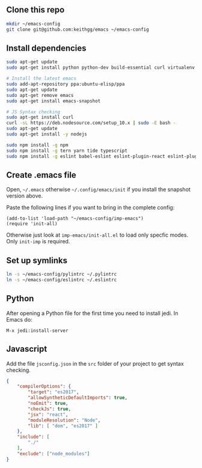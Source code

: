 Clone this repo
-------------------

```bash
mkdir ~/emacs-config
git clone git@github.com:keithgg/emacs ~/emacs-config
```

Install dependencies
-------------------------

```bash
sudo apt-get update
sudo apt-get install python python-dev build-essential curl virtualenv python-pip pylint ruby silversearcher-ag

# Install the latest emacs
sudo add-apt-repository ppa:ubuntu-elisp/ppa
sudo apt-get update
sudo apt-get remove emacs
sudo apt-get install emacs-snapshot

# JS Syntax checking
sudo apt-get install curl
curl -sL https://deb.nodesource.com/setup_10.x | sudo -E bash -
sudo apt-get update
sudo apt-get install -y nodejs

sudo npm install -g npm 
sudo npm install -g tern yarn tide typescript
sudo npm install -g eslint babel-eslint eslint-plugin-react eslint-plugin-jsx eslint-plugin-flowtype eslint-plugin-react-app
```
    
Create .emacs file
-----------------------

Open, `~/.emacs` otherwise `~/.config/emacs/init` if you install the snapshot version above.

Paste the following lines if you want to bring in the complete config:

```emacs-lisp
(add-to-list 'load-path "~/emacs-config/imp-emacs")
(require 'init-all)
```
    
Otherwise just look at `imp-emacs/init-all.el` to load only specfic modes. Only `init-imp` is required.

Set up symlinks
-------------------

```bash
ln -s ~/emacs-config/pylintrc ~/.pylintrc
ln -s ~/emacs-config/eslintrc ~/.eslintrc
```
    
Python
--------

After opening a Python file for the first time you need to install jedi. In Emacs do:

```
M-x jedi:install-server
```

Javascript
-------------

Add the file `jsconfig.json` in the `src` folder of your project to get syntax checking.

```json
{
    "compilerOptions": {
        "target": "es2017",
        "allowSyntheticDefaultImports": true,
        "noEmit": true,
        "checkJs": true,
        "jsx": "react",
        "moduleResolution": "Node",
        "lib": [ "dom", "es2017" ]
    },
    "include": [
        "./"
    ],
    "exclude": ["node_modules"]
}
```
